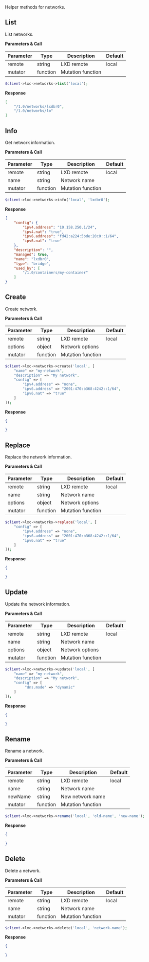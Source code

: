Helper methods for networks.

## List

List networks.

**Parameters & Call**

| Parameter    | Type          | Description   | Default       |
| ----------   | ------------- | ------------- | ------------- | 
| remote       | string        | LXD remote    | local         |
| mutator      | function      | Mutation function |           |
 
``` php
$client->lxc->networks->list('local');
```

**Response**
``` json
[
    "/1.0/networks/lxdbr0",
    "/1.0/networks/lo"
]
```

## Info

Get network information.

**Parameters & Call**

| Parameter    | Type          | Description   | Default       |
| ----------   | ------------- | ------------- | ------------- | 
| remote       | string        | LXD remote    | local         |
| name         | string        | Network name  |               |
| mutator      | function      | Mutation function |           |

``` php
$client->lxc->networks->info('local', 'lxdbr0');
```

**Response**

``` json
{
    "config": {
        "ipv4.address": "10.158.250.1/24",
        "ipv4.nat": "true",
        "ipv6.address": "fd42:a224:5bde:20c0::1/64",
        "ipv6.nat": "true"
    },
    "description": "",
    "managed": true,
    "name": "lxdbr0",
    "type": "bridge",
    "used_by": [
        "/1.0/containers/my-container"
    ]
}
```

## Create

Create network.

**Parameters & Call**

| Parameter    | Type          | Description   | Default       |
| ----------   | ------------- | ------------- | ------------- | 
| remote       | string        | LXD remote    | local         |
| options      | object        | Network options   |           |
| mutator      | function      | Mutation function |           |

``` php
$client->lxc->networks->create('local', [
    "name" => "my-network",
    "description" => "My network",
    "config" => [
        "ipv4.address" => "none",
        "ipv6.address" => "2001:470:b368:4242::1/64",
        "ipv6.nat" => "true"
    ]
]);
```

**Response**

``` json
{
    
}
```

## Replace

Replace the network information.

**Parameters & Call**

| Parameter    | Type          | Description   | Default       |
| ----------   | ------------- | ------------- | ------------- | 
| remote       | string        | LXD remote    | local         |
| name         | string        | Network name  |               |
| options      | object        | Network options   |           |
| mutator      | function      | Mutation function |           |

``` php
$client->lxc->networks->replace('local', [
    "config" => [
        "ipv4.address" => "none",
        "ipv6.address" => "2001:470:b368:4242::1/64",
        "ipv6.nat" => "true"
    ]
]);
```

**Response**

``` json
{
	
}
```

## Update

Update the network information.

**Parameters & Call**

| Parameter    | Type          | Description   | Default       |
| ----------   | ------------- | ------------- | ------------- | 
| remote       | string        | LXD remote    | local         |
| name         | string        | Network name  |               |
| options      | object        | Network options   |           |
| mutator      | function      | Mutation function |           |

``` php
$client->lxc->networks->update('local', [
    "name" => "my-network",
    "description" => "My network",
    "config" => [
         "dns.mode" => "dynamic"
    ]
]);
```

**Response**

``` json
{
	
}
```

## Rename

Rename a network.

**Parameters & Call**

| Parameter    | Type          | Description   | Default       |
| ----------   | ------------- | ------------- | ------------- | 
| remote       | string        | LXD remote    | local         |
| name         | string        | Network name  |               |
| newName      | string        | New network name  |           |
| mutator      | function      | Mutation function |           |

``` php
$client->lxc->networks->rename('local', 'old-name', 'new-name');
```

**Response**

``` json
{
	
}
```

## Delete

Delete a network.

**Parameters & Call**

| Parameter    | Type          | Description   | Default       |
| ----------   | ------------- | ------------- | ------------- | 
| remote       | string        | LXD remote    | local         |
| name         | string        | Network name  |               |
| mutator      | function      | Mutation function |           |

``` php
$client->lxc->networks->delete('local', 'network-name');
```

**Response**

``` json
{
	
}
```